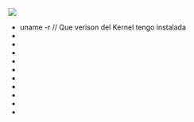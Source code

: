 ![](https://webtematica.com/sites/default/files/styles/790px/public/blog-img/servidores-web.jpg?itok=PXBE6Ehg&timestamp=1452631683)  

* uname -r  // Que verison del Kernel tengo instalada 
* 
* 
* 
* 
* 
* 
* 
* 
* 
* 